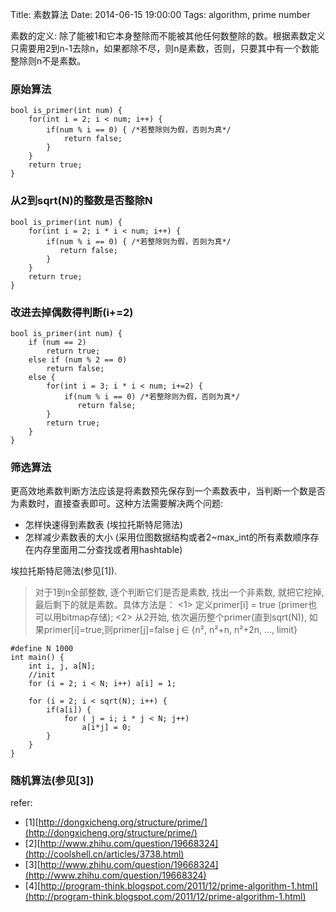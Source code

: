 Title: 素数算法
Date: 2014-06-15 19:00:00
Tags: algorithm, prime number

素数的定义: 除了能被1和它本身整除而不能被其他任何数整除的数。根据素数定义 只需要用2到n-1去除n，如果都除不尽，则n是素数，否则，只要其中有一个数能整除则n不是素数。

### 原始算法  

    bool is_primer(int num) {
        for(int i = 2; i < num; i++) {
            if(num % i == 0) { /*若整除则为假，否则为真*/
                return false;
            }
        }
        return true;
    }

### 从2到sqrt(N)的整数是否整除N

    bool is_primer(int num) {
        for(int i = 2; i * i < num; i++) {
            if(num % i == 0) { /*若整除则为假，否则为真*/
               return false;
            }
        }
        return true;
    }

### 改进去掉偶数得判断(i+=2)

    bool is_primer(int num) {
        if (num == 2) 
            return true;
        else if (num % 2 == 0)
            return false;
        else {
            for(int i = 3; i * i < num; i+=2) {
                if(num % i == 0) /*若整除则为假，否则为真*/
                   return false;
            }
            return true;
        }
    }

### 筛选算法
更高效地素数判断方法应该是将素数预先保存到一个素数表中，当判断一个数是否为素数时，直接查表即可。这种方法需要解决两个问题:

- 怎样快速得到素数表 (埃拉托斯特尼筛法)
- 怎样减少素数表的大小 (采用位图数据结构或者2~max_int的所有素数顺序存在内存里面用二分查找或者用hashtable)

埃拉托斯特尼筛法(参见[1]).
>对于1到n全部整数, 逐个判断它们是否是素数, 找出一个非素数, 就把它挖掉, 最后剩下的就是素数。具体方法是： <1> 定义primer[i] = true (primer也可以用bitmap存储); <2> 从2开始, 依次遍历整个primer(直到sqrt(N)), 如果primer[i]=true,则primer[j]=false j ∈ {n², n²+n, n²+2n, ..., limit}

    #define N 1000
    int main() {
        int i, j, a[N];
        //init
        for (i = 2; i < N; i++) a[i] = 1;

        for (i = 2; i < sqrt(N); i++) {
            if(a[i]) {
                for ( j = i; i * j < N; j++)
                    a[i*j] = 0;
            }
        }
    }

### 随机算法(参见[3])


refer:

- [1][http://dongxicheng.org/structure/prime/](http://dongxicheng.org/structure/prime/)
- [2][http://www.zhihu.com/question/19668324](http://coolshell.cn/articles/3738.html)
- [3][http://www.zhihu.com/question/19668324](http://www.zhihu.com/question/19668324)
- [4][http://program-think.blogspot.com/2011/12/prime-algorithm-1.html](http://program-think.blogspot.com/2011/12/prime-algorithm-1.html)
